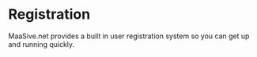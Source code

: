 # Registration

MaaSive.net provides a built in user registration system so you can get up and running quickly.
